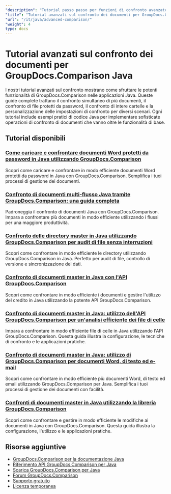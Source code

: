 ```yaml
---
"description": "Tutorial passo passo per funzioni di confronto avanzate, tra cui il confronto di più documenti, impostazioni di confronto e documenti protetti."
"title": "Tutorial avanzati sul confronto dei documenti per GroupDocs.Comparison Java"
"url": "/it/java/advanced-comparison/"
"weight": 4
type: docs
---
```

# Tutorial avanzati sul confronto dei documenti per GroupDocs.Comparison Java

I nostri tutorial avanzati sul confronto mostrano come sfruttare le potenti funzionalità di GroupDocs.Comparison nelle applicazioni Java. Queste guide complete trattano il confronto simultaneo di più documenti, il confronto di file protetti da password, il confronto di intere cartelle e la personalizzazione delle impostazioni di confronto per diversi scenari. Ogni tutorial include esempi pratici di codice Java per implementare sofisticate operazioni di confronto di documenti che vanno oltre le funzionalità di base.

## Tutorial disponibili

### [Come caricare e confrontare documenti Word protetti da password in Java utilizzando GroupDocs.Comparison](./groupdocs-compare-protected-word-documents-java/)
Scopri come caricare e confrontare in modo efficiente documenti Word protetti da password in Java con GroupDocs.Comparison. Semplifica i tuoi processi di gestione dei documenti.

### [Confronto di documenti multi-flusso Java tramite GroupDocs.Comparison: una guida completa](./java-groupdocs-comparison-multi-stream-document-guide/)
Padroneggia il confronto di documenti Java con GroupDocs.Comparison. Impara a confrontare più documenti in modo efficiente utilizzando i flussi per una maggiore produttività.

### [Confronto delle directory master in Java utilizzando GroupDocs.Comparison per audit di file senza interruzioni](./master-directory-comparison-java-groupdocs-comparison/)
Scopri come confrontare in modo efficiente le directory utilizzando GroupDocs.Comparison in Java. Perfetto per audit di file, controllo di versione e sincronizzazione dei dati.

### [Confronto di documenti master in Java con l'API GroupDocs.Comparison](./master-document-comparison-java-groupdocs-api/)
Scopri come confrontare in modo efficiente i documenti e gestire l'utilizzo del credito in Java utilizzando la potente API GroupDocs.Comparison.

### [Confronto di documenti master in Java: utilizzo dell'API GroupDocs.Comparison per un'analisi efficiente dei file di celle](./groupdocs-comparison-java-api-document-comparison/)
Impara a confrontare in modo efficiente file di celle in Java utilizzando l'API GroupDocs.Comparison. Questa guida illustra la configurazione, le tecniche di confronto e le applicazioni pratiche.

### [Confronto di documenti master in Java: utilizzo di GroupDocs.Comparison per documenti Word, di testo ed e-mail](./master-document-comparison-java-groupdocs/)
Scopri come confrontare in modo efficiente più documenti Word, di testo ed email utilizzando GroupDocs.Comparison per Java. Semplifica i tuoi processi di gestione dei documenti con facilità.

### [Confronti di documenti master in Java utilizzando la libreria GroupDocs.Comparison](./master-java-document-comparisons-groupdocs/)
Scopri come confrontare e gestire in modo efficiente le modifiche ai documenti in Java con GroupDocs.Comparison. Questa guida illustra la configurazione, l'utilizzo e le applicazioni pratiche.

## Risorse aggiuntive

- [GroupDocs.Comparison per la documentazione Java](https://docs.groupdocs.com/comparison/java/)
- [Riferimento API GroupDocs.Comparison per Java](https://reference.groupdocs.com/comparison/java/)
- [Scarica GroupDocs.Comparison per Java](https://releases.groupdocs.com/comparison/java/)
- [Forum GroupDocs.Comparison](https://forum.groupdocs.com/c/comparison)
- [Supporto gratuito](https://forum.groupdocs.com/)
- [Licenza temporanea](https://purchase.groupdocs.com/temporary-license/)